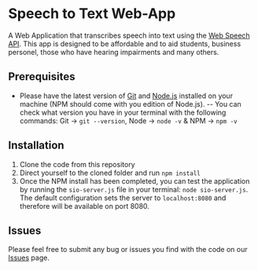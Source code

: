 # Speech to Text Web-App
A Web Application that transcribes speech into text using the [Web Speech API](https://developer.mozilla.org/en-US/docs/Web/API/Web_Speech_API). This app is designed to be affordable and to aid students, business personel, those who have hearing impairments and many others.

## Prerequisites

- Please have the latest version of [Git](https://git-scm.com/) and [Node.js](https://nodejs.org/) installed on your machine (NPM should come with you edition of Node.js).
-- You can check what version you have in your terminal with the following commands: Git -> `git --version`, Node -> `node -v` & NPM -> `npm -v`

## Installation

1. Clone the code from this repository
2. Direct yourself to the cloned folder and run `npm install`
3. Once the NPM install has been completed, you can test the application by running the `sio-server.js` file in your terminal: `node sio-server.js`. The default configuration sets the server to `localhost:8080` and therefore will be available on port 8080. 

## Issues

Please feel free to submit any bug or issues you find with the code on our [Issues](https://github.com/rglc12/speech-to-text-web-app/issues) page.
